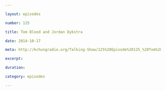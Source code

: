 ```yaml
---

layout: episodes

number: 125

title: Tom Blood and Jordan Dykstra

date: 2014-10-17

meta: http://kchungradio.org/Talking-Show/125%20Episode%20125_%20Tom%20Blood%20and%20Jordan%20Dykstra.mp3

excerpt: 

duration: 

category: episodes

---
```



